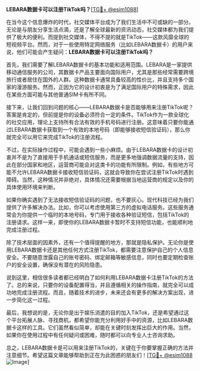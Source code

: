 **LEBARA数据卡可以注册TikTok吗？**[[TG💪+ @esim1088](https://t.me/s/esim1088)]

在当今这个信息爆炸的时代，社交媒体平台成为了我们生活中不可或缺的一部分。无论是与朋友分享生活点滴，还是了解全球最新的资讯动态，社交媒体都为我们提供了极大的便利。而提到社交媒体，不得不提的就是TikTok——这款风靡全球的短视频平台。然而，对于一些使用特定网络服务（比如LEBARA数据卡）的用户来说，他们可能会产生疑问：**LEBARA数据卡可以注册TikTok吗？**

首先，我们需要了解LEBARA数据卡的基本功能和适用范围。LEBARA是一家提供移动通信服务的公司，其数据卡产品主要面向国际用户，尤其是那些经常需要跨境旅行或者居住在国外的人群。这种数据卡通常具备较高的性价比，并且支持多个国家的漫游服务。然而，正因为它的设计初衷是为了满足国际用户的特殊需求，因此在某些方面可能与其他普通SIM卡有所不同。

接下来，让我们回到问题的核心——LEBARA数据卡是否能够用来注册TikTok呢？答案是肯定的，但前提是你的设备必须符合一定的条件。TikTok作为一款全球化的社交应用，理论上支持所有合法有效的手机号码进行注册。这意味着只要你能通过LEBARA数据卡获取到一个有效的本地号码（即能够接收短信验证码），那么你就完全可以用它来完成TikTok的注册流程。

不过，在实际操作过程中，可能会遇到一些小麻烦。由于LEBARA数据卡的设计初衷并不是为了直接用于手机通话或短信服务，而是更多地强调数据流量的支持，因此在部分国家和地区，运营商可能会对这类卡的功能有所限制。例如，有些地方可能不允许LEBARA数据卡接收短信验证码，这就会导致你在尝试注册TikTok时遇到障碍。当然，这种情况并非绝对，具体情况还需要根据当地运营商的规定以及你的具体使用环境来判断。

如果你确实遇到了无法接收短信验证码的问题，也不要灰心。现代科技已经为我们提供了许多解决办法。比如，你可以考虑使用第三方的虚拟电话服务。这些服务通常会为你提供一个临时的本地号码，专门用于接收各种验证短信，包括TikTok的注册请求。这样一来，即使你的LEBARA数据卡暂时不支持短信功能，也能顺利地完成注册过程。

除了技术层面的因素外，还有一个值得提醒的地方，那就是隐私保护。无论你是使用LEBARA数据卡还是其他任何方式注册TikTok，都需要注意保护自己的个人信息安全。不要随意泄露自己的账号密码、绑定邮箱等敏感信息，同时也要定期检查账户的安全设置，确保没有潜在的风险隐患。

说到这里，相信很多读者都已经明白了如何利用LEBARA数据卡注册TikTok的方法了。总的来说，只要你的设备配置得当，并且遵循相关的操作指南，就完全可以成功地完成注册流程。而且，随着技术的进步，未来还会有更多的解决方案出现，进一步简化这一过程。

最后，我想说的是，无论你是出于娱乐消遣的目的加入TikTok，还是希望通过这个平台拓展人脉、寻找商机，都希望你能充分利用好手中的资源，比如LEBARA数据卡这样的工具。它们虽然看似简单，却能在关键时刻发挥出巨大的作用。当然，如果你在使用过程中有任何疑问或困难，随时都可以向专业人士咨询求助。

总之，LEBARA数据卡是可以用来注册TikTok的，关键在于你要掌握正确的方法并注意细节。希望这篇文章能够帮助到正在为此困惑的朋友们！[[TG💪+ @esim1088](https://t.me/s/esim1088) ![Image](https://i.postimg.cc/4NQfJmqS/Snipaste-2025-05-13-00-14-12.png)]